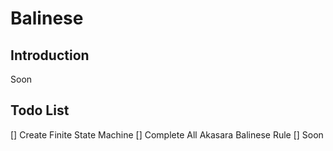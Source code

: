 # Balinese 
## Introduction
Soon

## Todo List
[] Create Finite State Machine
[] Complete All Akasara Balinese Rule
[] Soon